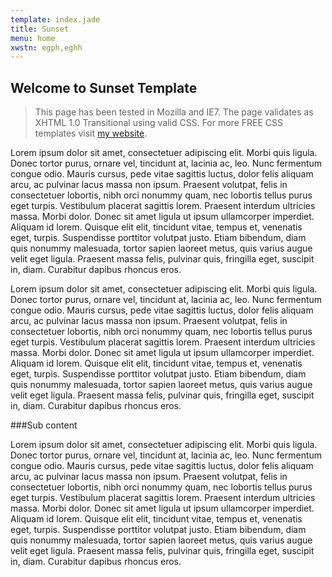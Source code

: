```yaml
---
template: index.jade
title: Sunset
menu: home
xwstn: egph,eghh
---
```


Welcome to Sunset Template
--------------------------

> This page has been tested in Mozilla and IE7. The page validates as XHTML
> 1.0 Transitional using valid CSS. For more FREE CSS templates visit
> [my website](http://www.mitchinson.net "my website").

Lorem ipsum dolor sit amet, consectetuer adipiscing elit. Morbi quis
ligula. Donec tortor purus, ornare vel, tincidunt at, lacinia ac, leo. Nunc
fermentum congue odio. Mauris cursus, pede vitae sagittis luctus, dolor felis
aliquam arcu, ac pulvinar lacus massa non ipsum. Praesent volutpat, felis in
consectetuer lobortis, nibh orci nonummy quam, nec lobortis tellus purus eget
turpis. Vestibulum placerat sagittis lorem. Praesent interdum ultricies
massa. Morbi dolor. Donec sit amet ligula ut ipsum ullamcorper
imperdiet. Aliquam id lorem. Quisque elit elit, tincidunt vitae, tempus et,
venenatis eget, turpis. Suspendisse porttitor volutpat justo. Etiam bibendum,
diam quis nonummy malesuada, tortor sapien laoreet metus, quis varius augue
velit eget ligula. Praesent massa felis, pulvinar quis, fringilla eget,
suscipit in, diam. Curabitur dapibus rhoncus eros.

Lorem ipsum dolor sit amet, consectetuer adipiscing elit. Morbi quis
ligula. Donec tortor purus, ornare vel, tincidunt at, lacinia ac, leo. Nunc
fermentum congue odio. Mauris cursus, pede vitae sagittis luctus, dolor felis
aliquam arcu, ac pulvinar lacus massa non ipsum. Praesent volutpat, felis in
consectetuer lobortis, nibh orci nonummy quam, nec lobortis tellus purus eget
turpis. Vestibulum placerat sagittis lorem. Praesent interdum ultricies
massa. Morbi dolor. Donec sit amet ligula ut ipsum ullamcorper
imperdiet. Aliquam id lorem. Quisque elit elit, tincidunt vitae, tempus et,
venenatis eget, turpis. Suspendisse porttitor volutpat justo. Etiam bibendum,
diam quis nonummy malesuada, tortor sapien laoreet metus, quis varius augue
velit eget ligula. Praesent massa felis, pulvinar quis, fringilla eget,
suscipit in, diam. Curabitur dapibus rhoncus eros.

###Sub content

Lorem ipsum dolor sit amet, consectetuer adipiscing elit. Morbi quis
ligula. Donec tortor purus, ornare vel, tincidunt at, lacinia ac, leo. Nunc
fermentum congue odio. Mauris cursus, pede vitae sagittis luctus, dolor felis
aliquam arcu, ac pulvinar lacus massa non ipsum. Praesent volutpat, felis in
consectetuer lobortis, nibh orci nonummy quam, nec lobortis tellus purus eget
turpis. Vestibulum placerat sagittis lorem. Praesent interdum ultricies
massa. Morbi dolor. Donec sit amet ligula ut ipsum ullamcorper
imperdiet. Aliquam id lorem. Quisque elit elit, tincidunt vitae, tempus et,
venenatis eget, turpis. Suspendisse porttitor volutpat justo. Etiam bibendum,
diam quis nonummy malesuada, tortor sapien laoreet metus, quis varius augue
velit eget ligula. Praesent massa felis, pulvinar quis, fringilla eget,
suscipit in, diam. Curabitur dapibus rhoncus eros.
